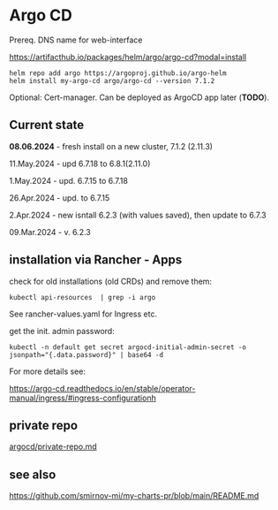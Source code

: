 # Argo CD

Prereq. DNS name for web-interface

https://artifacthub.io/packages/helm/argo/argo-cd?modal=install

    helm repo add argo https://argoproj.github.io/argo-helm
    helm install my-argo-cd argo/argo-cd --version 7.1.2


Optional: Cert-manager. Can be deployed as ArgoCD app later (**TODO**).

## Current state

**08.06.2024** - fresh install on a new cluster, 7.1.2 (2.11.3)

11.May.2024 - upd 6.7.18 to 6.8.1(2.11.0)

1.May.2024 - upd. 6.7.15 to 6.7.18

26.Apr.2024 - upd. to 6.7.15

2.Apr.2024 - new isntall 6.2.3 (with values saved), then update to 6.7.3

09.Mar.2024 - v. 6.2.3

 
## installation via Rancher - Apps


check for old installations (old CRDs) and remove them:

```
kubectl api-resources  | grep -i argo
```


See rancher-values.yaml for Ingress etc.




get the init. admin password:

```
kubectl -n default get secret argocd-initial-admin-secret -o jsonpath="{.data.password}" | base64 -d
```


For more details see:

https://argo-cd.readthedocs.io/en/stable/operator-manual/ingress/#ingress-configurationh



##  private repo

[argocd/private-repo.md](https://github.com/smirnov-mi/k8s/blob/main/argocd/private-repo.md)


## see also

https://github.com/smirnov-mi/my-charts-pr/blob/main/README.md



